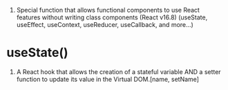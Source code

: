 1. Special function that allows functional components to use React features without writing class components (React v16.8) (useState, useEffect, useContext, useReducer, useCallback, and more...)

# useState()

1.  A React hook that allows the creation of a stateful variable AND a setter function to update its value in the Virtual DOM.[name, setName]
